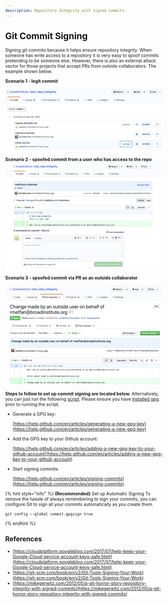 ```yaml
---
description: Repository Integrity with signed commits
---
```


# Git Commit Signing

Signing git commits because it helps ensure repository integrity. When someone has write access to a repository it is very easy to spoof commits pretending to be someone else. However, there is also an external attack vector for those projects that accept PRs from outside collaborators. The example shown below.

**Scenario 1 - legit commit**

![Legitimate pull request](<../../../.gitbook/assets/legit-commit (1) (1) (1).png>)

**Scenario 2 - spoofed commit from a user who has access to the repo** ![Spoofed commit from user with access](<../../../.gitbook/assets/fake-commit (3) (1) (1) (1).png>)

**Scenario 3 - spoofed commit via PR as an outside collaborator**

![Spoofed commit from outside collaborator](<../../../.gitbook/assets/outside-pr (1).png>)

**Steps to follow to set up commit signing are located below.** Alternatively, you can just run the following [script](https://github.com/broadinstitute/dsp-security-knowledgebase/blob/master/source/scripts/gitsign.sh). Please ensure you have [installed gpg](https://gpgtools.org). prior to running the script.

*   Generate a GPG key:

    [https://help.github.com/en/articles/generating-a-new-gpg-key](https://help.github.com/en/articles/generating-a-new-gpg-key)
*   Add the GPG key to your Github account:

    [https://help.github.com/en/articles/adding-a-new-gpg-key-to-your-github-account](https://help.github.com/en/articles/adding-a-new-gpg-key-to-your-github-account)
*   Start signing commits:

    [https://help.github.com/en/articles/signing-commits](https://help.github.com/en/articles/signing-commits)

{% hint style="info" %}
**(Recommended)** Set up Automatic Signing To remove the hassle of always remembering to sign your commits, you can configure Git to sign all your commits automatically as you create them.

```
git config –-global commit.gpgsign true
```
{% endhint %}

## References

* [https://cloudplatform.googleblog.com/2017/07/help-keep-your-Google-Cloud-service-account-keys-safe.html](https://cloudplatform.googleblog.com/2017/07/help-keep-your-Google-Cloud-service-account-keys-safe.html)
* [https://git-scm.com/book/en/v2/Git-Tools-Signing-Your-Work](https://git-scm.com/book/en/v2/Git-Tools-Signing-Your-Work)
* [https://mikegerwitz.com/2012/05/a-git-horror-story-repository-integrity-with-signed-commits](https://mikegerwitz.com/2012/05/a-git-horror-story-repository-integrity-with-signed-commits)
